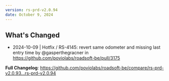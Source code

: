 ```yaml
---
version: rs-prd-v2.0.94
date: October 9, 2024
---
```


## What's Changed
* 2024-10-09 | Hotfix  / RS-4145: revert same odometer and missing last entry time by @gasperthegracner in https://github.com/poviolabs/roadsoft-be/pull/3175


**Full Changelog**: https://github.com/poviolabs/roadsoft-be/compare/rs-prd-v2.0.93...rs-prd-v2.0.94